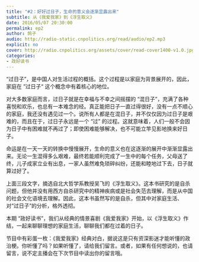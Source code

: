 ```yaml
---
title: "#2：好好过日子，生命的意义会逐渐显露出来"
subtitle: 从《我爱我家》到《浮生取义》
date: 2016/05/07 20:30:00
permalink: ep2
author: 鸽子
audio: http://radio-static.cnpolitics.org/read/audio/ep2.mp3
explicit: no
cover: http://radio.cnpolitics.org/assets/cover/read-cover1400-v1.0.jpg
categories:
- 政好读书
---
```


“过日子”，是中国人对生活过程的概括。这个过程是以家庭为背景展开的，因此，家庭在 ”过日子“ 这个概念中有着核心的地位。

对大多数家庭而言，过日子就是在幸福与不幸之间摇摆的 “混日子”，充满了各种喜悦和欢乐，也总有一本难念的经。真正能把日子一直过得很好，没有一点不顺心的家庭，我还没有遇见过一个。说所有人都是在混日子，并不仅仅因为过日子是艰难的，而且在于，过日子永远是一个 “过” 的过程。这就意味着，人们一般不会因为日子中有困难就不再过了；即使困难能够解决，也不可能立竿见影地换来好日子。

命运是在一天一天的转换中慢慢展开，生命的意义也在这逐渐的展开中渐渐显露出来。无论一生混得多么艰难，最终若能顺利完成了一生中的每个任务，父母送了终，儿子成家立业有出息，一家人虽然难免琐碎纠纷，还能和睦地过下去，日子就算过好了。

上面三段文字，摘选自北大哲学系教授吴飞的《浮生取义》。这本书研究的是自杀问题，但他并没有用西方自杀研究中的精神疾病或是社会失范去理解，而是从中国的社会文化语境去理解。因此，这本书虽然写的是自杀，但其中对家庭生活、对“过日子”的分析，格外透彻。

本期 “政好读书”，我们从经典的情景喜剧《我爱我家》开始，以《浮生取义》作结，一起来聊聊理想的家庭生活，聊聊我们都在过着的日子。

节目中有彩蛋一枚：《我爱我家》经典对白，据说这是只有资深影迷才能听懂的政治梗。你听懂了吗？如果听懂了，请给我们留言。或者，如果有任何想说的，也请留言，说不定主播会在下次节目中读出你的留言哦。
